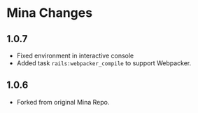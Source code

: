 # Mina Changes

1.0.7
-----------

- Fixed environment in interactive console
- Added task `rails:webpacker_compile` to support Webpacker.

1.0.6
-----------
- Forked from original Mina Repo.

